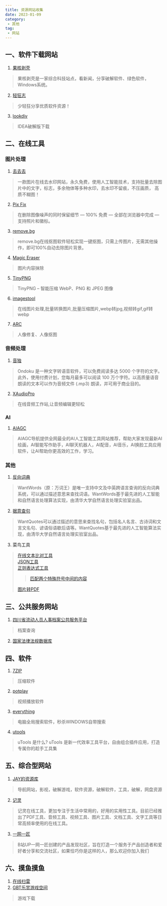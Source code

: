 ```yaml
---
title: 资源网站收集
date: 2023-01-09
category:
 - 其他
tag:
 - 网站
---
```


## 一、软件下载网站
1. [果核剥壳](https://www.ghxi.com/)
> 果核剥壳是一家综合科技站点，看新闻，分享破解软件、绿色软件，Windows系统。
2. [轻狂志](https://www.flighty.cn/)
> 少轻狂分享优质软件资源！
3. [lookdiv](https://www.lookdiv.com/index/index/indexcodeindex.html)
> IDEA破解版下载

## 二、在线工具
### 图片处理
1. [去去去](https://quququ.cn/)
> 一款图片在线去水印网站，永久免费，使用人工智能技术，支持批量去除图片中的文字，标志，多余物体等多种水印，去水印不留痕，不压画质， 高质不糊图！
2. [Pix Fix](https://zh.pixfix.com/)
> 在删除图像噪声的同时保留细节 — 100% 免费 —  全部在浏览器中完成 — 支持照片和徽标。
3. [remove.bg](https://www.remove.bg/zh)
> remove.bg在线抠图软件轻松实现一键抠图，只需上传图片，无需其他操作，即可100%自动去除图片背景。
4. [Magic Eraser](https://magicstudio.com/magiceraser)
> 图片内容抹除
5. [TinyPNG](https://tinypng.com/)
> TinyPNG – 智能压缩 WebP、PNG 和 JPEG 图像
6. [imagestool](https://imagestool.com/zh_CN/index.html)
>  在线图片处理,批量转换图片,批量压缩图片,webp转jpg,视频转gif,gif转webp 
7. [ARC](https://arc.tencent.com/zh/ai-demos/faceRestoration)
>  人像修复、人像抠图 

### 音频处理
1. [音独](https://ondoku3.com/zh-hans/)
> Ondoku 是一种文字转语音软件，可以免费阅读多达 5000 个字符的文字。此外，使用付费计划，您每月最多可以阅读 100 万个字符。以高质量语音朗读的文本可以作为音频文件 (.mp3) 朗读，并可用于商业目的。
2. [XAudioPro](https://www.xaudiopro.com/easyedit/)
> 在线音频工作站,让音频编辑更轻松


### AI
1. [AIAGC](https://www.aiagc.com/)
> AIAGC导航提供全网最全的AI人工智能工具网站推荐，帮助大家发现最新AI绘画，AI智能写作助手，AI聊天机器人，AI配音，AI音乐，AI换脸工具应用软件，让AI帮助你更高效的工作，学习。

### 其他
1. [反向词典](https://wantwords.net/)
> WantWords（原：万词王）是唯一支持中文及中英跨语言查询的反向词典系统，可以通过描述意思来查找词语。WantWords基于最先进的人工智能和自然语言处理算法实现，由清华大学自然语言处理实验室出品。
2. [据意查句](https://wantquotes.net/)
> WantQuotes可以通过描述的意思来查找名句，包括名人名言、古诗词和文言文名句、谚语俗语歇后语等。WantQuotes基于最先进的人工智能算法实现，由清华大学自然语言处理实验室出品。
3. 菜鸟工具
> [在线文本比对工具](https://c.runoob.com/front-end/8006/)  
> [JSON工具](https://c.runoob.com/front-end/7683/)  
> [正则表达式工具](https://c.runoob.com/front-end/854/)  
>> [匹配两个特殊符号中间的内容](https://xie.infoq.cn/article/73d2aa78bac23f1bd2731ed23)  
>
> [图片转PDF](https://c.runoob.com/front-end/7574/)  






## 三、公共服务网站
1. [四川省流动人员人事档案公共服务平台](http://103.203.218.132:8086/index.html)
> 档案查询
2. [国家法律法规数据库](https://flk.npc.gov.cn/)

## 四、软件
1. [7ZIP](https://www.7-zip.org/)
> 压缩软件
2. [potplay](http://www.potplayercn.com/download)
> 视频播放软件
3. [everything](https://www.voidtools.com/zh-cn/)
> 电脑全局搜索软件，秒杀WINDOWS自带搜索
4. [utools](https://u.tools/)
> uTools 是什么? uTools 是新一代效率工具平台，自由组合插件应用，打造专属你的趁手工具集

## 五、综合型网站
1. [JAY的资源库](https://www.lovejay.top/)
> 导航网站，影视，破解游戏，软件资源，破解软件，工具，破解，网盘资源
2. [记灵](https://remeins.com/)
> 记灵在线工具，更加专注于生活中常用的，好用的实用性工具。目前已经推出了PDF工具、音频工具、视频工具、图片工具、文档工具、文字工具等日常高频率使用的在线工具。
3. [一网一匠](https://ywyj.cn/)
> B站UP一网一匠创建的产品发现社区，旨在打造一个服务于产品创造者和爱好者分享和交流社区，如果恰巧你是这样的人，那么欢迎你加入我们

## 六、摸鱼摸鱼
1. [在线扫雷](http://www.minesweeper.cn/)
2. [GBT乐赏游戏空间](http://gbtgame.ysepan.com/)
> 游戏下载